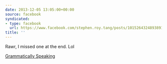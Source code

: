 ```yaml
---
date: 2013-12-05 13:05:00+00:00
source: facebook
syndicated:
- type: facebook
  url: https://www.facebook.com/stephen.roy.tang/posts/10152643248938912
title: ''
---
```


Rawr, I missed one at the end. Lol

[Grammatically Speaking](https://m.staples.ca/sbdca/en_CA/cre/programs/grammarquiz/)